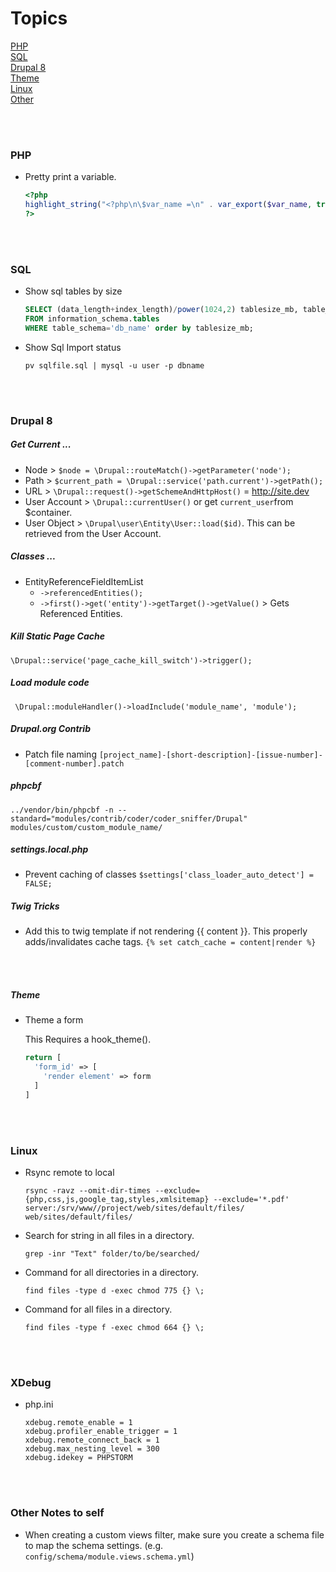 # Topics
[PHP](#php)  
[SQL](#sql)  
[Drupal 8](#drupal-8)  
[Theme](#theme)  
[Linux](#linux)  
[Other](#other)  

<br>
<br>



### PHP
* Pretty print a variable.
  ```php
  <?php
  highlight_string("<?php\n\$var_name =\n" . var_export($var_name, true) . ";\n?>");
  ?>
  ```

<br>
<br>



### SQL
* Show sql tables by size
  ```sql
  SELECT (data_length+index_length)/power(1024,2) tablesize_mb, table_name 
  FROM information_schema.tables 
  WHERE table_schema='db_name' order by tablesize_mb;
  ```
  
* Show Sql Import status
  ```
  pv sqlfile.sql | mysql -u user -p dbname
  ```

<br>
<br>



### Drupal 8

##### Get Current ...
* Node > `$node = \Drupal::routeMatch()->getParameter('node');`
* Path > `$current_path = \Drupal::service('path.current')->getPath();`
* URL > `\Drupal::request()->getSchemeAndHttpHost()` = http://site.dev
* User Account > `\Drupal::currentUser()` or get `current_user`from $container.
* User Object > `\Drupal\user\Entity\User::load($id)`. This can be retrieved from the User Account.

##### Classes ...
* EntityReferenceFieldItemList
	* `->referencedEntities();`
	* `->first()->get('entity')->getTarget()->getValue()` > Gets Referenced Entities.

##### Kill Static Page Cache
`\Drupal::service('page_cache_kill_switch')->trigger();`

##### Load module code
` \Drupal::moduleHandler()->loadInclude('module_name', 'module');`

##### Drupal.org Contrib
* Patch file naming `[project_name]-[short-description]-[issue-number]-[comment-number].patch`

##### phpcbf
`../vendor/bin/phpcbf -n --standard="modules/contrib/coder/coder_sniffer/Drupal" modules/custom/custom_module_name/`

##### settings.local.php
* Prevent caching of classes
`$settings['class_loader_auto_detect'] = FALSE;`

##### Twig Tricks
* Add this to twig template if not rendering {{ content }}. This properly adds/invalidates cache tags.
`{% set catch_cache = content|render %}`

<br>
<br>



##### Theme
* Theme a form

  This Requires a hook_theme().
  ```php
  return [
    'form_id' => [
      'render element' => form
    ]
  ]
  ``` 

<br>
<br>



### Linux
* Rsync remote to local

  ```
  rsync -ravz --omit-dir-times --exclude={php,css,js,google_tag,styles,xmlsitemap} --exclude='*.pdf' server:/srv/www//project/web/sites/default/files/ web/sites/default/files/
  ```
  
* Search for string in all files in a directory.
  ```
  grep -inr "Text" folder/to/be/searched/
  ```
  
* Command for all directories in a directory.
  ```
  find files -type d -exec chmod 775 {} \;
  ```
  
* Command for all files in a directory.
  ```
  find files -type f -exec chmod 664 {} \;
  ```
<br>
<br>


### XDebug
* php.ini
  ```
  xdebug.remote_enable = 1 
  xdebug.profiler_enable_trigger = 1 
  xdebug.remote_connect_back = 1 
  xdebug.max_nesting_level = 300 
  xdebug.idekey = PHPSTORM
  ```
  
<br>
<br>


### Other Notes to self
* When creating a custom views filter, make sure you create a schema file to map the schema settings. (e.g. `config/schema/module.views.schema.yml`)

<br>
<br>
